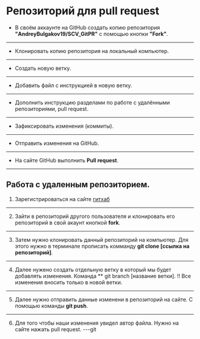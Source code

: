 # Репозиторий для **pull request**
* В своём аккаунте на GitHub создать копию репозитория **"AndreyBulgakov19/SCV_GitPR"** с помощью кнопки **"Fork"**.
---
* Клонировать копию репозитория на локальный компьютер.
---
* Создать новую ветку.
---
* Добавить файл с инструкцией в новую ветку.
---
* Дополнить инструкцию разделами по работе с удалёнными репозиториями, pull request.
---
* Зафиксировать изменения (коммиты).
---
* Отправить изменения на GitHub.
---
* На сайте GitHub выполнить **Pull request**.
---
## Работа с удаленным репозиторием.

1. Зарегистрироваться на сайте [гитхаб](https://github.com/)
---
2. Зайти в репозиторий другого пользователя и клонировать его репозиторий в свой акаунт кнопкой **fork**.
---
3. Затем нужно клонировать данный репозиторий на компьютер. Для этого нужно в терминале прописать комманду **git clone [ссылка на репозиторий]**.
---
4. Далее нужено создать отдельную ветку в который мы будет добавлять изменения. Команда ** git branch [название ветки]. !! Все изменения вносить только в новой ветки.
---
5. Далее нужно отправить данные изменени в репозиторий на сайте. С помощью команды **git push**.
---
6. Для того чтобы наши изменения увидел автор файла. Нужно на сайте нажать pull request. 
---git